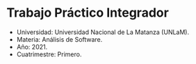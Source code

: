 # Trabajo Práctico Integrador

* Universidad: Universidad Nacional de La Matanza (UNLaM).
* Materia: Análisis de Software.
* Año: 2021.
* Cuatrimestre: Primero.

